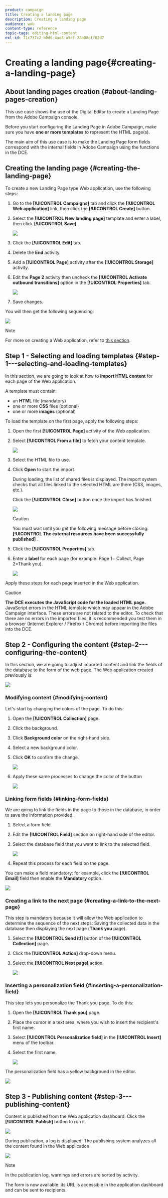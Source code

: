```yaml
---
product: campaign
title: Creating a landing page
description: Creating a landing page
audience: web
content-type: reference
topic-tags: editing-html-content
exl-id: 71c737c2-b0d6-4ae8-a5df-28a08dff82d7
---
```

# Creating a landing page{#creating-a-landing-page}

## About landing pages creation {#about-landing-pages-creation}

This use case shows the use of the Digital Editor to create a Landing Page from the Adobe Campaign console.

Before you start configuring the Landing Page in Adobe Campaign, make sure you have **one or more templates** to represent the HTML page(s).

The main aim of this use case is to make the Landing Page form fields correspond with the internal fields in Adobe Campaign using the functions in the DCE.

## Creating the landing page {#creating-the-landing-page}

To create a new Landing Page type Web application, use the following steps:

1. Go to the **[!UICONTROL Campaigns]** tab and click the **[!UICONTROL Web application]** link, then click the **[!UICONTROL Create]** button.
1. Select the **[!UICONTROL New landing page]** template and enter a label, then click **[!UICONTROL Save]**.

   ![](assets/dce_uc1_newlandingpage.png)

1. Click the **[!UICONTROL Edit]** tab.
1. Delete the **End** activity.
1. Add a **[!UICONTROL Page]** activity after the **[!UICONTROL Storage]** activity.
1. Edit the **Page 2** activity then uncheck the **[!UICONTROL Activate outbound transitions]** option in the **[!UICONTROL Properties]** tab.

   ![](assets/dce_uc1_transition.png)

1. Save changes.

You will then get the following sequencing:

![](assets/dce_uc1_edition_activity.png)

>[!NOTE]
>
>For more on creating a Web application, refer to [this section](../../web/using/creating-a-new-web-application.md).

## Step 1 - Selecting and loading templates {#step-1---selecting-and-loading-templates}

In this section, we are going to look at how to **import HTML content** for each page of the Web application.

A template must contain:

* an **HTML** file (mandatory)
* one or more **CSS** files (optional)
* one or more **images** (optional)

To load the template on the first page, apply the following steps:

1. Open the first **[!UICONTROL Page]** activity of the Web application.
1. Select **[!UICONTROL From a file]** to fetch your content template.

   ![](assets/dce_uc1_selectmodel.png)

1. Select the HTML file to use.
1. Click **Open** to start the import.

   During loading, the list of shared files is displayed. The import system checks that all files linked to the selected HTML are there (CSS, images, etc.).

   Click the **[!UICONTROL Close]** button once the import has finished.

   ![](assets/dce_uc1_import.png)

   >[!CAUTION]
   >
   >You must wait until you get the following message before closing: **[!UICONTROL The external resources have been successfully published]** .

1. Click the **[!UICONTROL Properties]** tab.
1. Enter a **label** for each page (for example: Page 1= Collect, Page 2=Thank you).

   ![](assets/dce_uc1_pagelabel.png)

Apply these steps for each page inserted in the Web application.

>[!CAUTION]
>
>**The DCE executes the JavaScript code for the loaded HTML page.** JavaScript errors in the HTML template which may appear in the Adobe Campaign interface. These errors are not related to the editor. To check that there are no errors in the imported files, it is recommended you test them in a browser (Internet Explorer / Firefox / Chrome) before importing the files into the DCE.

## Step 2 - Configuring the content {#step-2---configuring-the-content}

In this section, we are going to adjust imported content and link the fields of the database to the form of the web page. The Web application created previously is: 

![](assets/dce_uc1_lp_enchainement.png)

### Modifying content {#modifying-content}

Let's start by changing the colors of the page. To do this:

1. Open the **[!UICONTROL Collection]** page.
1. Click the background.
1. Click **Background color** on the right-hand side.
1. Select a new background color.
1. Click **OK** to confirm the change.

   ![](assets/dce_uc1_changecolor.png)

1. Apply these same processes to change the color of the button

   ![](assets/dce_uc1_finalcolor.png)

### Linking form fields {#linking-form-fields}

We are going to link the fields in the page to those in the database, in order to save the information provided.

1. Select a form field.
1. Edit the **[!UICONTROL Field]** section on right-hand side of the editor.
1. Select the database field that you want to link to the selected field.

   ![](assets/dce_uc1_mapping.png)

1. Repeat this process for each field on the page.

You can make a field mandatory: for example, click the **[!UICONTROL Email]** field then enable the **Mandatory** option.

![](assets/dce_uc1_fieldmandatory.png)

### Creating a link to the next page {#creating-a-link-to-the-next-page}

This step is mandatory because it will allow the Web application to determine the sequence of the next steps: Saving the collected data in the database then displaying the next page (**Thank you** page).

1. Select the **[!UICONTROL Send it!]** button of the **[!UICONTROL Collection]** page.
1. Click the **[!UICONTROL Action]** drop-down menu.
1. Select the **[!UICONTROL Next page]** action.

   ![](assets/dce_uc1_actionbouton.png)

### Inserting a personalization field {#inserting-a-personalization-field}

This step lets you personalize the Thank you page. To do this:

1. Open the **[!UICONTROL Thank you]** page.
1. Place the cursor in a text area, where you wish to insert the recipient's first name.
1. Select **[!UICONTROL Personalization field]** in the **[!UICONTROL Insert]** menu of the toolbar. 
1. Select the first name.

   ![](assets/dce_uc1_persochamp.png)

The personalization field has a yellow background in the editor.

![](assets/dce_uc1_edit_champperso.png)

## Step 3 - Publishing content {#step-3---publishing-content}

Content is published from the Web application dashboard. Click the **[!UICONTROL Publish]** button to run it.

![](assets/dce_uc1_pub_dashboard.png)

During publication, a log is displayed. The publishing system analyzes all the content found in the Web application 

![](assets/dce_uc1_pub_dashboard_journal.png)

>[!NOTE]
>
>In the publication log, warnings and errors are sorted by activity.

The form is now available: its URL is accessible in the application dashboard and can be sent to recipients.
